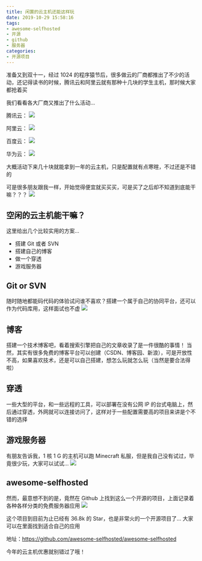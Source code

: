 ```yaml
---
title: 闲置的云主机还能这样玩
date: 2019-10-29 15:58:16
tags:
- awesome-selfhosted
- 开源
- github
- 服务器
categories:
- 开源项目
---
```


准备又到双十一，经过 1024 的程序猿节后，很多做云的厂商都推出了不少的活动，还记得读书的时候，腾讯云和阿里云就有那种十几块的学生主机，那时候大家都抢着买

我们看看各大厂商又推出了什么活动...

腾讯云：
![](http://pz3wxrt1f.bkt.clouddn.com/1.png)

阿里云：
![](http://pz3wxrt1f.bkt.clouddn.com/2.png)

百度云：
![](http://pz3wxrt1f.bkt.clouddn.com/%E5%BE%AE%E4%BF%A1%E6%88%AA%E5%9B%BE_20191029161118.png)

华为云：
![](http://pz3wxrt1f.bkt.clouddn.com/%E5%BE%AE%E4%BF%A1%E6%88%AA%E5%9B%BE_20191029161223.png)

大概活动下来几十块就能拿到一年的云主机，只是配置就有点寒暄，不过还是不错的

可是很多朋友跟我一样，开始觉得便宜就买买买，可是买了之后却不知道到底能干嘛？？？
![](http://pz3wxrt1f.bkt.clouddn.com/6af89bc8gw1f8t7mcbgcaj209k0cujro.jpg)

## 空闲的云主机能干嘛？
这里给出几个比较实用的方案...
- 搭建 Git 或者 SVN
- 搭建自己的博客
- 做一个穿透
- 游戏服务器

## Git or SVN
随时随地都能码代码的体验试问谁不喜欢？搭建一个属于自己的协同平台，还可以作为代码库用，这样面试也不虚
![](http://pz3wxrt1f.bkt.clouddn.com/006i487Uly1fektzijg2sj30k00k0wf5.jpg)

## 博客
搭建一个技术博客吧，看着搜索引擎把自己的文章收录了是一件很酷的事情！
当然，其实有很多免费的博客平台可以创建（CSDN、博客园、新浪），可是开放性不高，如果喜欢技术，还是可以自己搭建，想怎么玩就怎么玩（当然是要合法得啦）

## 穿透
一些大型的平台，和一些远程的工具，可以部署在没有公网 IP 的台式电脑上，然后通过穿透，外网就可以连接访问了，这样对于一些配置需要高的项目来讲是个不错的选择

## 游戏服务器
有朋友告诉我，1 核 1 G 的主机可以跑 Minecraft 私服，但是我自己没有试过，毕竟很少玩，大家可以试试...
![](http://pz3wxrt1f.bkt.clouddn.com/006APoFYly1fps02feoa6j30k00jfab5.jpg)

## awesome-selfhosted
然而，最意想不到的是，竟然在 Github 上找到这么一个开源的项目，上面记录着各种各样分类的免费服务器应用
![](http://pz3wxrt1f.bkt.clouddn.com/%E5%BE%AE%E4%BF%A1%E6%88%AA%E5%9B%BE_20191029162815.png)

这个项目到目前为止已经有 36.8k 的 Star，也是非常火的一个开源项目了...
大家可以在里面找到适合自己的应用

地址：https://github.com/awesome-selfhosted/awesome-selfhosted

今年的云主机优惠就别错过了哦！


